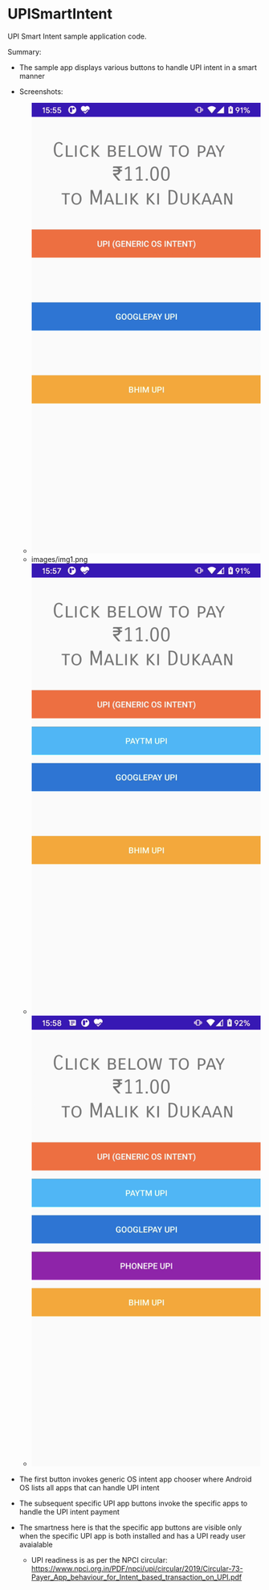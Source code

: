 # UPISmartIntent
UPI Smart Intent sample application code.

Summary:
- The sample app displays various buttons to handle UPI intent in a smart manner
- Screenshots:
    - ![Screenshot showing only two apps as Paytm & PhonePe are not UPI ready](https://github.com/abhimskywalker/UPISmartIntent/blob/master/images/img1.png?raw=true)
    - images/img1.png
    - ![Screenshot showing only three apps as now only PhonePe is not UPI ready](https://github.com/abhimskywalker/UPISmartIntent/blob/master/images/img2.png?raw=true)
    - ![Screenshot showing all UPI apps as all now UPI ready](https://github.com/abhimskywalker/UPISmartIntent/blob/master/images/img3.png?raw=true)

- The first button invokes generic OS intent app chooser where Android OS lists all apps that can handle UPI intent
- The subsequent specific UPI app buttons invoke the specific apps to handle the UPI intent payment
- The smartness here is that the specific app buttons are visible only when the specific UPI app is both installed and has a UPI ready user avaialable
    - UPI readiness is as per the NPCI circular: https://www.npci.org.in/PDF/npci/upi/circular/2019/Circular-73-Payer_App_behaviour_for_Intent_based_transaction_on_UPI.pdf
  
